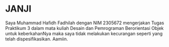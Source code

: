 # JANJI
Saya Muhammad Hafidh Fadhilah dengan NIM 2305672 mengerjakan Tugas Praktikum 3 dalam mata kuliah 
Desain dan Pemrograman Berorientasi Objek untuk keberkahanNya maka saya tidak melakukan kecurangan 
seperti yang telah dispesifikasikan. Aamiin.


